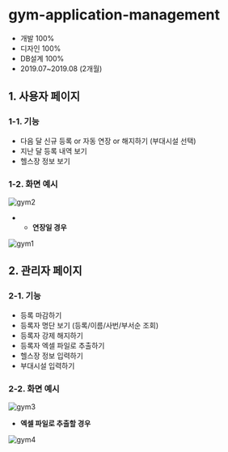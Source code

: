 # gym-application-management

- 개발 100%
- 디자인 100%
- DB설계 100%
- 2019.07~2019.08 (2개월)

## 1. 사용자 페이지

### 1-1. 기능
  - 다음 달 신규 등록 or 자동 연장 or 해지하기 (부대시설 선택)
  - 지난 달 등록 내역 보기
  - 헬스장 정보 보기

### 1-2. 화면 예시

![gym2](https://user-images.githubusercontent.com/14077108/135230082-83ff2f7c-9eba-417e-a635-289ae4ac09ba.png)

- * <b>연장일 경우</b>

![gym1](https://user-images.githubusercontent.com/14077108/135230946-9b3b045b-aa9f-45a5-befe-16095cc5a083.png)

## 2. 관리자 페이지

### 2-1. 기능
  - 등록 마감하기
  - 등록자 명단 보기 (등록/이름/사번/부서순 조회)
  - 등록자 강제 해지하기
  - 등록자 엑셀 파일로 추출하기
  - 헬스장 정보 입력하기
  - 부대시설 입력하기

### 2-2. 화면 예시

![gym3](https://user-images.githubusercontent.com/14077108/135230140-3e6af676-7c41-49e5-ab1a-52cf404f33a0.png)

* <b>엑셀 파일로 추출할 경우</b>

![gym4](https://user-images.githubusercontent.com/14077108/135230148-eef36643-90bc-43cd-9f2b-e4d24bad97cb.jpg)
